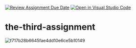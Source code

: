 [![Review Assignment Due Date](https://classroom.github.com/assets/deadline-readme-button-22041afd0340ce965d47ae6ef1cefeee28c7c493a6346c4f15d667ab976d596c.svg)](https://classroom.github.com/a/EaO4tpsR)
[![Open in Visual Studio Code](https://classroom.github.com/assets/open-in-vscode-2e0aaae1b6195c2367325f4f02e2d04e9abb55f0b24a779b69b11b9e10269abc.svg)](https://classroom.github.com/online_ide?assignment_repo_id=17429977&assignment_repo_type=AssignmentRepo)
# the-third-assignment
![f717b28b6645fae4dd10e6ce5b10149](https://github.com/user-attachments/assets/9e472c84-0bc1-4e40-93e7-0ddb76630c46)
